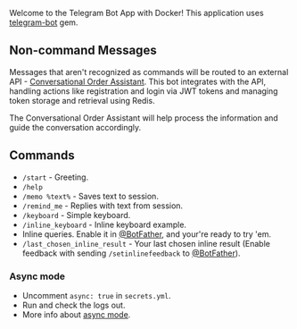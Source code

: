 Welcome to the Telegram Bot App with Docker! 
This application uses [telegram-bot](https://github.com/telegram-bot-rb/telegram-bot) gem.

## Non-command Messages
Messages that aren't recognized as commands will be routed to an external API - [Conversational Order Assistant](https://github.com/IrinaLepekhina/planta_chat). This bot integrates with the API, handling actions like registration and login via JWT tokens and managing token storage and retrieval using Redis.

The Conversational Order Assistant will help process the information and guide the conversation accordingly.

## Commands

- `/start` - Greeting.
- `/help`
- `/memo %text%` - Saves text to session.
- `/remind_me` - Replies with text from session.
- `/keyboard` - Simple keyboard.
- `/inline_keyboard` - Inline keyboard example.
- Inline queries. Enable it in [@BotFather](https://telegram.me/BotFather),
  and your're ready to try 'em.
- `/last_chosen_inline_result` - Your last chosen inline result
  (Enable feedback with sending `/setinlinefeedback`
  to [@BotFather](https://telegram.me/BotFather)).

### Async mode

- Uncomment `async: true` in `secrets.yml`.
- Run and check the logs out.
- More info about [async mode](https://github.com/telegram-bot-rb/telegram-bot#async-mode).